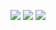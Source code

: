 <img src="https://img.shields.io/badge/python3-F7DF1E?style=for-the-badge&logo=javascript&logoColor=white">  <img src="https://img.shields.io/badge/TensorFlow-F7DF1E?style=for-the-badge&logo=javascript&logoColor=cornflowerblue">
<img src="https://img.shields.io/badge/PyTorch-F8DF1E?style=for-the-badge&logo=javascript&logoColor=yellow">
